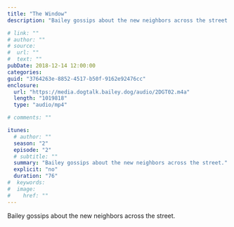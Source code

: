 ```yaml
---
title: "The Window"
description: "Bailey gossips about the new neighbors across the street."

# link: ""
# author: ""
# source:
#  url: ""
#  text: ""
pubDate: 2018-12-14 12:00:00
categories:
guid: "3764263e-8852-4517-b50f-9162e92476cc"
enclosure:
  url: "https://media.dogtalk.bailey.dog/audio/2DGT02.m4a"
  length: "1019818"
  type: "audio/mp4"

# comments: ""

itunes:
  # author: ""
  season: "2"
  episode: "2"
  # subtitle: ""
  summary: "Bailey gossips about the new neighbors across the street."
  explicit: "no"
  duration: "76"
#  keywords:
#  image:
#    href: ""
---
```


<p>Bailey gossips about the new neighbors across the street.</p>
